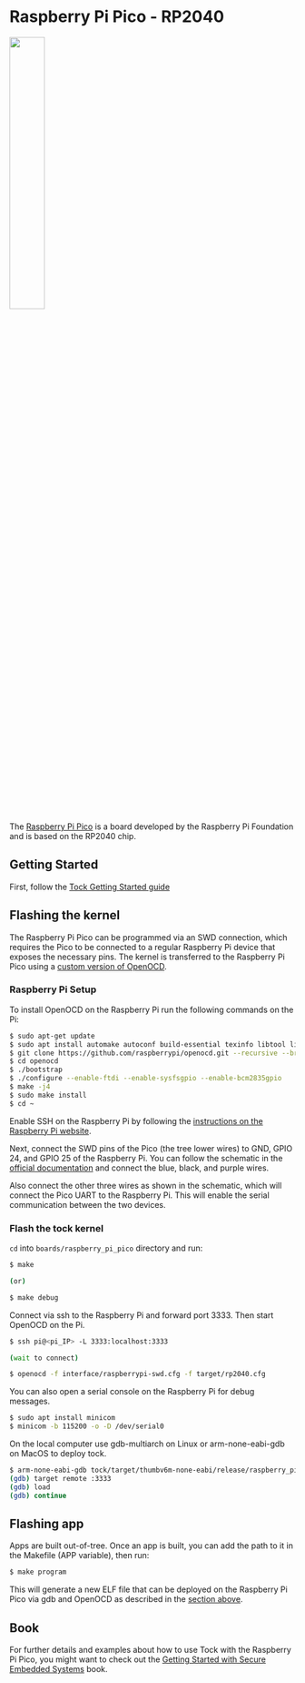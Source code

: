 Raspberry Pi Pico - RP2040
==========================

<img src="https://images.prismic.io/rpf-products/7d247ace-afb2-4555-b7b3-4f236eb779d6_Raspberry%20Pi%20Pico%201.jpg" width="35%">

The [Raspberry Pi Pico](https://www.raspberrypi.org/products/raspberry-pi-pico/) is a
board developed by the Raspberry Pi Foundation and is based on the RP2040 chip.

## Getting Started

First, follow the [Tock Getting Started guide](../../doc/Getting_Started.md)

## Flashing the kernel

The Raspberry Pi Pico can be programmed via an SWD connection, which requires the Pico to be connected to a regular Raspberry Pi device that exposes the necessary pins. The kernel is transferred to the Raspberry Pi Pico using a [custom version of OpenOCD](https://github.com/raspberrypi/openocd).

### Raspberry Pi Setup

To install OpenOCD on the Raspberry Pi run the following commands on the Pi:
```bash
$ sudo apt-get update
$ sudo apt install automake autoconf build-essential texinfo libtool libftdi-dev libusb-1.0-0-dev git
$ git clone https://github.com/raspberrypi/openocd.git --recursive --branch rp2040 --depth=1
$ cd openocd
$ ./bootstrap
$ ./configure --enable-ftdi --enable-sysfsgpio --enable-bcm2835gpio
$ make -j4
$ sudo make install
$ cd ~
```

Enable SSH on the Raspberry Pi by following the [instructions on the Raspberry Pi website](https://www.raspberrypi.org/documentation/remote-access/ssh/).

Next, connect the SWD pins of the Pico (the tree lower wires) to GND, GPIO 24, and GPIO 25 of the Raspberry Pi. You can follow the schematic in the [official documentation](https://datasheets.raspberrypi.org/pico/getting-started-with-pico.pdf#%5B%7B%22num%22%3A22%2C%22gen%22%3A0%7D%2C%7B%22name%22%3A%22XYZ%22%7D%2C115%2C431.757%2Cnull%5D) and connect the blue, black, and purple wires.

Also connect the other three wires as shown in the schematic, which will connect the Pico UART to the Raspberry Pi. This will enable the serial communication between the two devices.
### Flash the tock kernel

`cd` into `boards/raspberry_pi_pico` directory and run:

```bash
$ make

(or)

$ make debug
```

Connect via ssh to the Raspberry Pi and forward port 3333. Then start OpenOCD on the Pi.
```bash
$ ssh pi@<pi_IP> -L 3333:localhost:3333

(wait to connect)

$ openocd -f interface/raspberrypi-swd.cfg -f target/rp2040.cfg
```
You can also open a serial console on the Raspberry Pi for debug messages.
```bash
$ sudo apt install minicom
$ minicom -b 115200 -o -D /dev/serial0
```

On the local computer use gdb-multiarch on Linux or arm-none-eabi-gdb on MacOS to deploy tock.
```bash
$ arm-none-eabi-gdb tock/target/thumbv6m-none-eabi/release/raspberry_pi_pico.elf
(gdb) target remote :3333
(gdb) load
(gdb) continue
```
## Flashing app

Apps are built out-of-tree. Once an app is built, you can add the path to it in the Makefile (APP variable), then run:
```bash
$ make program
```

This will generate a new ELF file that can be deployed on the Raspberry Pi Pico via gdb and OpenOCD as described in the [section above](#flash-the-tock-kernel).

## Book

For further details and examples about how to use Tock with the Raspberry Pi Pico, you might
want to check out the [Getting Started with Secure Embedded Systems](https://link.springer.com/book/10.1007/978-1-4842-7789-8) book.
